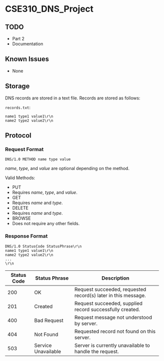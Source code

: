 # CSE310_DNS_Project

## TODO
* Part 2
* Documentation

## Known Issues
* None

## Storage

DNS records are stored in a text file.
Records are stored as follows:

`records.txt`:
```
name1 type1 value1\r\n
name2 type2 value2\r\n
```

## Protocol
### Request Format

```
DNS/1.0 METHOD name type value
```

_name_, _type_, and _value_ are optional depending on the method.

Valid Methods:
* PUT
 * Requires _name_, _type_, and _value_.
* GET
 * Requires _name_ and _type_.
* DELETE
 * Requires _name_ and _type_.
* BROWSE
 * Does not require any other fields.

### Response Format

```
DNS/1.0 StatusCode StatusPhrase\r\n
name1 type1 value1\r\n
name2 type2 value2\r\n
...
\r\n
```

Status Code | Status Phrase       | Description
----------- | -------------       | -----------
200         | OK                  | Request succeeded, requested record(s) later in this message.
201         | Created             | Request succeeded, supplied record successfully created.
400         | Bad Request         | Request message not understood by server.
404         | Not Found           | Requested record not found on this server.
503         | Service Unavailable | Server is currently unavailable to handle the request.